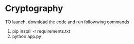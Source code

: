 # Cryptography
TO launch, download the code and run followwing commands
1) pip install -r requirements.txt
2) python app.py
